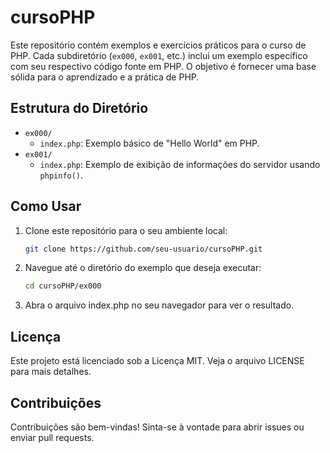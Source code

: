 # cursoPHP

Este repositório contém exemplos e exercícios práticos para o curso de PHP. Cada subdiretório (`ex000`, `ex001`, etc.) inclui um exemplo específico com seu respectivo código fonte em PHP. O objetivo é fornecer uma base sólida para o aprendizado e a prática de PHP.

## Estrutura do Diretório

- `ex000/`
  - `index.php`: Exemplo básico de "Hello World" em PHP.
- `ex001/`
  - `index.php`: Exemplo de exibição de informações do servidor usando `phpinfo()`.

## Como Usar

1. Clone este repositório para o seu ambiente local:
    ```sh
   git clone https://github.com/seu-usuario/cursoPHP.git

2. Navegue até o diretório do exemplo que deseja executar:
    ```sh
    cd cursoPHP/ex000


3. Abra o arquivo index.php no seu navegador para ver o resultado.

## Licença
Este projeto está licenciado sob a Licença MIT. Veja o arquivo LICENSE para mais detalhes.

## Contribuições
Contribuições são bem-vindas! Sinta-se à vontade para abrir issues ou enviar pull requests.